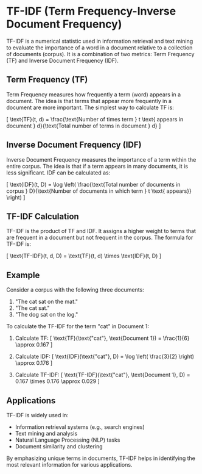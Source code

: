 # TF-IDF (Term Frequency-Inverse Document Frequency)

TF-IDF is a numerical statistic used in information retrieval and text mining to evaluate the importance of a word in a document relative to a collection of documents (corpus). It is a combination of two metrics: Term Frequency (TF) and Inverse Document Frequency (IDF).

## Term Frequency (TF)

Term Frequency measures how frequently a term (word) appears in a document. The idea is that terms that appear more frequently in a document are more important. The simplest way to calculate TF is:

\[ \text{TF}(t, d) = \frac{\text{Number of times term } t \text{ appears in document } d}{\text{Total number of terms in document } d} \]

## Inverse Document Frequency (IDF)

Inverse Document Frequency measures the importance of a term within the entire corpus. The idea is that if a term appears in many documents, it is less significant. IDF can be calculated as:

\[ \text{IDF}(t, D) = \log \left( \frac{\text{Total number of documents in corpus } D}{\text{Number of documents in which term } t \text{ appears}} \right) \]

## TF-IDF Calculation

TF-IDF is the product of TF and IDF. It assigns a higher weight to terms that are frequent in a document but not frequent in the corpus. The formula for TF-IDF is:

\[ \text{TF-IDF}(t, d, D) = \text{TF}(t, d) \times \text{IDF}(t, D) \]

## Example

Consider a corpus with the following three documents:

1. "The cat sat on the mat."
2. "The cat sat."
3. "The dog sat on the log."

To calculate the TF-IDF for the term "cat" in Document 1:

1. Calculate TF:
   \[ \text{TF}(\text{"cat"}, \text{Document 1}) = \frac{1}{6} \approx 0.167 \]

2. Calculate IDF:
   \[ \text{IDF}(\text{"cat"}, D) = \log \left( \frac{3}{2} \right) \approx 0.176 \]

3. Calculate TF-IDF:
   \[ \text{TF-IDF}(\text{"cat"}, \text{Document 1}, D) = 0.167 \times 0.176 \approx 0.029 \]

## Applications

TF-IDF is widely used in:

- Information retrieval systems (e.g., search engines)
- Text mining and analysis
- Natural Language Processing (NLP) tasks
- Document similarity and clustering

By emphasizing unique terms in documents, TF-IDF helps in identifying the most relevant information for various applications.
